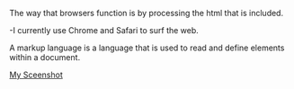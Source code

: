 The way that browsers function is by processing the html that is included.

-I currently use Chrome and Safari to surf the web.

A markup language is a language that is used to read and define elements within a document.

[My Sceenshot](./images/screenshotassignment3.png)

